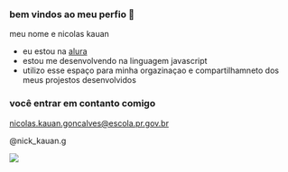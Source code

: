 ### bem vindos ao meu perfio 🤍

meu nome e nicolas kauan

- eu estou na [alura](http://www.alura.com.br)
- estou me desenvolvendo na linguagem javascript
- utilizo esse espaço para minha orgazinaçao e compartilhamneto dos meus projestos desenvolvidos

 ### você entrar em contanto comigo

nicolas.kauan.goncalves@escola.pr.gov.br

@nick_kauan.g

![](https://media.tenor.com/I985O8a-A3YAAAAC/naruto.gif)
